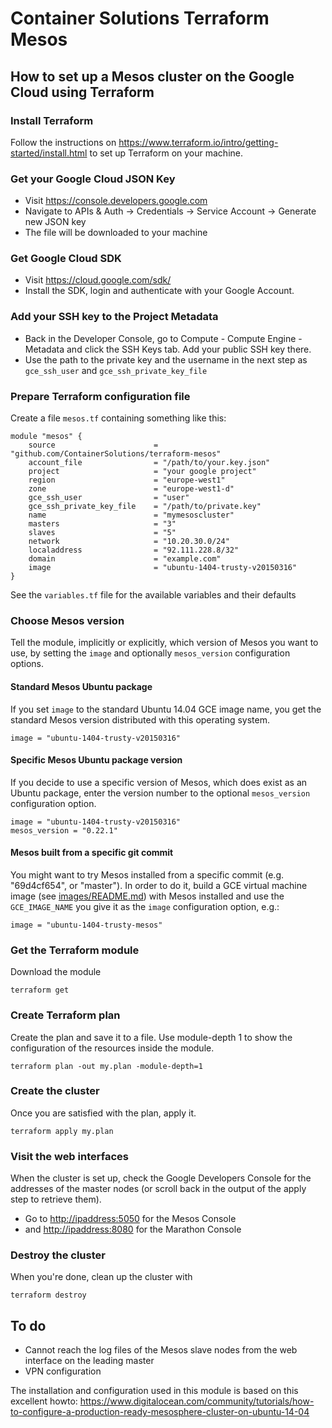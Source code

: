 # Container Solutions Terraform Mesos

## How to set up a Mesos cluster on the Google Cloud using Terraform

### Install Terraform
Follow the instructions on <https://www.terraform.io/intro/getting-started/install.html> to set up Terraform on your machine.

### Get your Google Cloud JSON Key
- Visit https://console.developers.google.com
- Navigate to APIs & Auth -> Credentials -> Service Account -> Generate new JSON key
- The file will be downloaded to your machine

### Get Google Cloud SDK
- Visit https://cloud.google.com/sdk/
- Install the SDK, login and authenticate with your Google Account.

### Add your SSH key to the Project Metadata
- Back in the Developer Console, go to Compute - Compute Engine - Metadata and click the SSH Keys tab. Add your public SSH key there.
- Use the path to the private key and the username in the next step as `gce_ssh_user` and `gce_ssh_private_key_file`

### Prepare Terraform configuration file

Create a file `mesos.tf` containing something like this:

    module "mesos" {
        source                      = "github.com/ContainerSolutions/terraform-mesos"
        account_file                = "/path/to/your.key.json"
        project                     = "your google project"
        region                      = "europe-west1"
        zone                        = "europe-west1-d"
        gce_ssh_user                = "user"
        gce_ssh_private_key_file    = "/path/to/private.key"
        name                        = "mymesoscluster"
        masters                     = "3"
        slaves                      = "5"
        network                     = "10.20.30.0/24"
        localaddress                = "92.111.228.8/32"
        domain                      = "example.com"
        image                       = "ubuntu-1404-trusty-v20150316"
    }

See the `variables.tf` file for the available variables and their defaults

### Choose Mesos version

Tell the module, implicitly or explicitly, which version of Mesos you want to use, by setting the `image` and optionally `mesos_version` configuration options.

#### Standard Mesos Ubuntu package

If you set `image` to the standard Ubuntu 14.04 GCE image name, you get the standard Mesos version distributed with this operating system.

    image = "ubuntu-1404-trusty-v20150316"

#### Specific Mesos Ubuntu package version

If you decide to use a specific version of Mesos, which does exist as an Ubuntu package, enter the version number to the optional `mesos_version` configuration option.

    image = "ubuntu-1404-trusty-v20150316"
    mesos_version = "0.22.1"

#### Mesos built from a specific git commit

You might want to try Mesos installed from a specific commit (e.g. "69d4cf654", or "master"). In order to do it, build a GCE virtual machine image (see [images/README.md](images/README.md)) with Mesos installed and use the `GCE_IMAGE_NAME` you give it as the `image` configuration option, e.g.:
    
    image = "ubuntu-1404-trusty-mesos"

### Get the Terraform module

Download the module

```terraform get```

### Create Terraform plan

Create the plan and save it to a file. Use module-depth 1 to show the configuration of the resources inside the module.

```
terraform plan -out my.plan -module-depth=1
```

### Create the cluster

Once you are satisfied with the plan, apply it.

```
terraform apply my.plan
```

### Visit the web interfaces
When the cluster is set up, check the Google Developers Console for the addresses of the master nodes (or scroll back in the output of the apply step to retrieve them).
- Go to <http://ipaddress:5050> for the Mesos Console 
- and <http://ipaddress:8080> for the Marathon Console


### Destroy the cluster
When you're done, clean up the cluster with
```
terraform destroy
```

## To do

- Cannot reach the log files of the Mesos slave nodes from the web interface on the leading master
- VPN configuration



The installation and configuration used in this module is based on this excellent howto: <https://www.digitalocean.com/community/tutorials/how-to-configure-a-production-ready-mesosphere-cluster-on-ubuntu-14-04>

  
